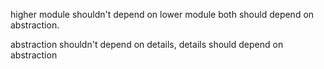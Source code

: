 higher module shouldn't depend on lower module
both should depend on abstraction.

abstraction shouldn't depend on details, details should depend on abstraction